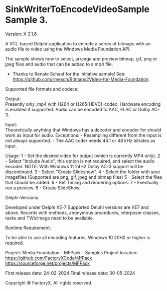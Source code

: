 # SinkWriterToEncodeVideoSample Sample 3.
Version: X 3.1.6

A VCL-based Delphi-application to encode a series of bitmaps with an audio file to 
video using the Windows Media Foundation API.

The sample shows how to select, arrange and preview bitmap, gif, png or jpeg files and
audio that can be added to a mp4 file.


* Thanks to Renate Schaaf for the initiative sample!
  See: https://github.com/rmesch/Bitmaps2Video-for-Media-Foundation. 

Supported file formats and codecs:

Output:  
Presently only .mp4 with H264 or H265(HEVC)-codec.
Hardware encoding is enabled if supported.
Audio can be encoded to AAC, FLAC or Dolby AC-3.

Input:  
Theoretically anything that Windows has a decoder and encoder for should work as input for audio. 
Exceptions: - Resampling different from the input is not always supported.
            - The AAC coder needs 44.1 or 48 kHz bitrates as input.
 

Usage:
1 - Set the desired video for output (which is currently MP4 only).
2 - Select "Include Audio", this option is not required, and select the audio encoder.
    NOTE: With Windows 11 24H2 Dolby AC-3 support will be discontinued. 
3 - Select "Create Slideshow".
4 - Select the folder with your imagefiles (Supported are png, gif, jpeg and bitmap files)
5 - Select the files that should be added. 
6 - Set Timing and rendering options.
7 - Eventually run a preview. 
8 - Create SlideShow. 

Delphi-Versions:

Developed under Delphi XE-7 Supported Delphi versions are XE7 and above. 
Records with methods, anonymous procedures, interposer classes, tasks and TWicImage need to be available.

Runtime Requirement:

To be able to use all encoding features, Windows 10 20H2 or higher is required.

Project: Media Foundation - MFPack - Samples
Project location: https://github.com/FactoryXCode/MfPack
                  https://sourceforge.net/projects/MFPack

First release date: 24-02-2024
Final release date: 30-05-2024

Copyright © FactoryX. All rights reserved. 
